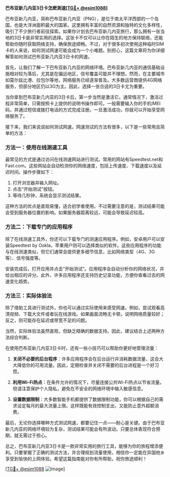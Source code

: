 **巴布亚新几内亚3日卡怎麽測速[[TG💪+ @esim1088](https://t.me/s/esim1088)]**

巴布亚新几内亚，简称巴布亚新几内亚（PNG），是位于南太平洋西部的一个岛国，也是大洋洲面积最大的国家。这里拥有丰富的自然资源和独特的文化多样性，吸引了不少旅行者前往探索。如果你计划去巴布亚新几内亚旅行，那么拥有一张当地的3日卡是非常实用的选择。这张卡不仅可以让你在陌生的地方保持联络，还能帮助你随时获取网络支持，确保旅途顺畅。不过，对于很多初次使用这种临时SIM卡的人来说，如何测试网速可能会成为一个小难题。别担心，这篇文章将为你详细解答如何测试巴布亚新几内亚3日卡的网速。

首先，让我们了解一下巴布亚新几内亚的网络环境。巴布亚新几内亚的通信基础设施相对较为落后，尤其是在偏远地区，信号覆盖可能并不理想。然而，在主要城市如莫尔兹比港、拉包尔等地，网络服务已经逐渐普及。大多数运营商提供4G网络服务，但部分地区仍以3G为主。因此，选择一张合适的3日卡尤为重要。

当你拿到巴布亚新几内亚的3日卡后，第一步当然是激活它。通常情况下，激活过程非常简单，只需按照卡上提供的说明书操作即可。一般需要输入你的手机IMEI码，并通过短信或拨打电话的方式完成注册。一旦激活成功，你就可以开始享受网络服务了。

接下来，我们来说说如何测试网速。网速测试的方法有很多，以下是一些常用且简单的方法：

### 方法一：使用在线测速工具

最常见的方式是通过访问在线测速网站进行测试。常用的网站有Speedtest.net和Fast.com。这些网站会自动检测你的网络速度，包括上传速度、下载速度以及延迟时间。操作步骤如下：

1. 打开浏览器并输入网址。
2. 点击“开始测试”按钮。
3. 等待几秒钟，系统会显示测试结果。

这种方法的优点是直观易懂，适合初学者使用。不过需要注意的是，测试结果可能会受到服务器位置的影响。如果服务器距离较远，可能会导致延迟较高。

### 方法二：下载专门的应用程序

除了在线测速工具外，你还可以下载专门的测速应用程序。例如，安卓用户可以安装Speedtest by Ookla，苹果用户则可以选择类似的软件。这些应用程序的功能与在线测速类似，但它们通常会提供更多细节信息，比如网络类型（4G、3G等）、信号强度等。

安装完成后，打开应用并点击“开始测试”。应用程序会自动分析你的网络状况，并给出相应的评分。此外，许多应用程序还支持历史记录功能，方便你查看过去的网速变化趋势。

### 方法三：实际体验法

除了借助工具进行测试外，你也可以通过实际使用来感受网速。例如，尝试观看高清视频、下载大文件或者玩在线游戏。如果画面流畅无卡顿，说明网络质量较好；反之，则可能存在延迟或带宽不足的问题。

当然，实际体验法虽然直观，但缺乏精确的数据支持。因此，建议结合上述两种方法综合判断。

在使用巴布亚新几内亚3日卡时，还有一些小技巧可以帮助你更好地管理流量：

1. **关闭不必要的后台程序**：许多应用程序会在后台运行并消耗数据流量，这会大大降低你的可用流量。因此，定期检查并关闭不需要的后台进程是一个好习惯。
   
2. **利用Wi-Fi热点**：在条件允许的情况下，尽量连接公共Wi-Fi热点以节省流量。但请注意保护个人隐私，避免在不安全的网络环境中输入敏感信息。

3. **设置数据限制**：大多数智能手机都提供了数据限制功能，你可以根据自己的需求设定每月的最大流量上限。这样既能有效控制支出，又能防止意外超额消费。

最后，无论你选择哪种方式测试网速，都要记住一点——耐心是关键。由于巴布亚新几内亚的网络环境较为复杂，测试结果可能会有所波动。只要总体表现符合预期，就无需过于担心。

总之，巴布亚新几内亚3日卡是一款非常实用的旅行工具，能够为你的旅程增添便利。只要掌握了正确的测试方法，并合理规划流量使用，相信你一定能在异国他乡享受到愉快的上网体验。希望这篇指南能对你有所帮助，祝你旅途顺利！

[[TG💪+ @esim1088](https://t.me/s/esim1088) ![Image](https://i.postimg.cc/4NQfJmqS/Snipaste-2025-05-13-00-14-12.png)]